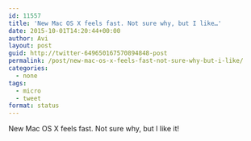 ```yaml
---
id: 11557
title: 'New Mac OS X feels fast. Not sure why, but I like…'
date: 2015-10-01T14:20:44+00:00
author: Avi
layout: post
guid: http://twitter-649650167570894848-post
permalink: /post/new-mac-os-x-feels-fast-not-sure-why-but-i-like/
categories:
  - none
tags:
  - micro
  - tweet
format: status
---
```

New Mac OS X feels fast. Not sure why, but I like it!